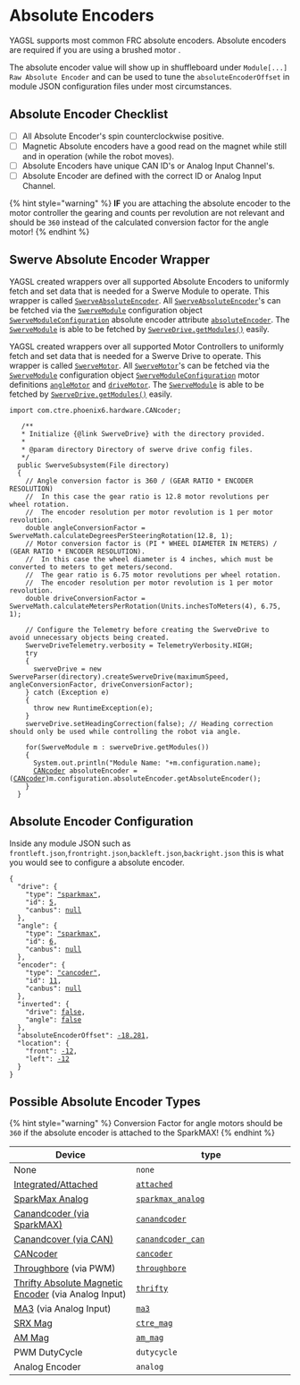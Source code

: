 # Absolute Encoders

YAGSL supports most common FRC absolute encoders. Absolute encoders are required if you are using a brushed motor .

The absolute encoder value will show up in shuffleboard under `Module[...] Raw Absolute Encoder` and can be used to tune the `absoluteEncoderOffset` in module JSON configuration files under most circumstances.

## Absolute Encoder Checklist

* [ ] All Absolute Encoder's spin counterclockwise positive.
* [ ] Magnetic Absolute encoders have a good read on the magnet while still and in operation (while the robot moves).
* [ ] Absolute Encoders have unique CAN ID's or Analog Input Channel's.
* [ ] Absolute Encoder are defined with the correct ID or Analog Input Channel.

{% hint style="warning" %}
**IF** you are attaching the absolute encoder to the motor controller the gearing and counts per revolution are not relevant and should be `360` instead of the calculated conversion factor for the angle motor!
{% endhint %}

## Swerve Absolute Encoder Wrapper

YAGSL created wrappers over all supported Absolute Encoders to uniformly fetch and set data that is needed for a Swerve Module to operate. This wrapper is called [`SwerveAbsoluteEncoder`](https://broncbotz3481.github.io/YAGSL/swervelib/encoders/SwerveAbsoluteEncoder.html). All [`SwerveAbsoluteEncoder`](https://broncbotz3481.github.io/YAGSL/swervelib/encoders/SwerveAbsoluteEncoder.html)'s can be fetched via the [`SwerveModule`](https://broncbotz3481.github.io/YAGSL/swervelib/SwerveModule.html#configuration) configuration object [`SwerveModuleConfiguration`](https://broncbotz3481.github.io/YAGSL/swervelib/parser/SwerveModuleConfiguration.html) absolute encoder attribute [`absoluteEncoder`](https://broncbotz3481.github.io/YAGSL/swervelib/parser/SwerveModuleConfiguration.html#absoluteEncoder). The [`SwerveModule`](https://broncbotz3481.github.io/YAGSL/swervelib/SwerveModule.html) is able to be fetched by [`SwerveDrive.getModules()`](https://broncbotz3481.github.io/YAGSL/swervelib/SwerveDrive.html#getModules\(\)) easily.

YAGSL created wrappers over all supported Motor Controllers to uniformly fetch and set data that is needed for a Swerve Drive to operate. This wrapper is called [`SwerveMotor`](https://broncbotz3481.github.io/YAGSL/swervelib/motors/SwerveMotor.html). All [`SwerveMotor`](https://broncbotz3481.github.io/YAGSL/swervelib/motors/SwerveMotor.html)'s can be fetched via the [`SwerveModule`](https://broncbotz3481.github.io/YAGSL/swervelib/SwerveModule.html#configuration) configuration object [`SwerveModuleConfiguration`](https://broncbotz3481.github.io/YAGSL/swervelib/parser/SwerveModuleConfiguration.html) motor definitions [`angleMotor`](https://broncbotz3481.github.io/YAGSL/swervelib/parser/SwerveModuleConfiguration.html#angleMotor) and [`driveMotor`](https://broncbotz3481.github.io/YAGSL/swervelib/parser/SwerveModuleConfiguration.html#driveMotor). The [`SwerveModule`](https://broncbotz3481.github.io/YAGSL/swervelib/SwerveModule.html) is able to be fetched by [`SwerveDrive.getModules()`](https://broncbotz3481.github.io/YAGSL/swervelib/SwerveDrive.html#getModules\(\)) easily.

<pre class="language-java"><code class="lang-java">import com.ctre.phoenix6.hardware.CANcoder;
 
   /**
   * Initialize {@link SwerveDrive} with the directory provided.
   *
   * @param directory Directory of swerve drive config files.
   */
  public SwerveSubsystem(File directory)
  {
    // Angle conversion factor is 360 / (GEAR RATIO * ENCODER RESOLUTION)
    //  In this case the gear ratio is 12.8 motor revolutions per wheel rotation.
    //  The encoder resolution per motor revolution is 1 per motor revolution.
    double angleConversionFactor = SwerveMath.calculateDegreesPerSteeringRotation(12.8, 1);
    // Motor conversion factor is (PI * WHEEL DIAMETER IN METERS) / (GEAR RATIO * ENCODER RESOLUTION).
    //  In this case the wheel diameter is 4 inches, which must be converted to meters to get meters/second.
    //  The gear ratio is 6.75 motor revolutions per wheel rotation.
    //  The encoder resolution per motor revolution is 1 per motor revolution.
    double driveConversionFactor = SwerveMath.calculateMetersPerRotation(Units.inchesToMeters(4), 6.75, 1);

    // Configure the Telemetry before creating the SwerveDrive to avoid unnecessary objects being created.
    SwerveDriveTelemetry.verbosity = TelemetryVerbosity.HIGH;
    try
    {
      swerveDrive = new SwerveParser(directory).createSwerveDrive(maximumSpeed, angleConversionFactor, driveConversionFactor);
    } catch (Exception e)
    {
      throw new RuntimeException(e);
    }
    swerveDrive.setHeadingCorrection(false); // Heading correction should only be used while controlling the robot via angle.

    for(SwerveModule m : swerveDrive.getModules())
    {
      System.out.println("Module Name: "+m.configuration.name);
      <a data-footnote-ref href="#user-content-fn-1">CANcoder</a> absoluteEncoder = (<a data-footnote-ref href="#user-content-fn-2">CANcoder</a>)m.configuration.absoluteEncoder.getAbsoluteEncoder();
    }
  }
</code></pre>

## Absolute Encoder Configuration

Inside any module JSON such as `frontleft.json`,`frontright.json`,`backleft.json`,`backright.json` this is what you would see to configure a absolute encoder.

<pre class="language-json"><code class="lang-json">{
  "drive": {
    "type": <a data-footnote-ref href="#user-content-fn-3">"sparkmax"</a>,
    "id": <a data-footnote-ref href="#user-content-fn-4">5</a>,
    "canbus": <a data-footnote-ref href="#user-content-fn-5">null</a>
  },
  "angle": {
    "type": <a data-footnote-ref href="#user-content-fn-6">"sparkmax"</a>,
    "id": <a data-footnote-ref href="#user-content-fn-7">6</a>,
    "canbus": <a data-footnote-ref href="#user-content-fn-8">null</a>
  },
  "encoder": {
    "type": <a data-footnote-ref href="#user-content-fn-9">"cancoder"</a>,
    "id": <a data-footnote-ref href="#user-content-fn-10">11</a>,
    "canbus": <a data-footnote-ref href="#user-content-fn-11">null</a>
  },
  "inverted": {
    "drive": <a data-footnote-ref href="#user-content-fn-12">false</a>,
    "angle": <a data-footnote-ref href="#user-content-fn-13">false</a>
  },
  "absoluteEncoderOffset": <a data-footnote-ref href="#user-content-fn-14">-18.281</a>,
  "location": {
    "front": <a data-footnote-ref href="#user-content-fn-15">-12</a>,
    "left": <a data-footnote-ref href="#user-content-fn-16">-12</a>
  }
}
</code></pre>

## Possible Absolute Encoder Types

{% hint style="warning" %}
Conversion Factor for angle motors should be `360` if the absolute encoder is attached to the SparkMAX!
{% endhint %}

<table data-full-width="true"><thead><tr><th>Device</th><th width="269">type</th></tr></thead><tbody><tr><td>None</td><td><code>none</code></td></tr><tr><td><a href="https://docs.revrobotics.com/brushless/spark-max/encoders/absolute#data-port-connector-information">Integrated/Attached</a></td><td><a data-footnote-ref href="#user-content-fn-17"><code>attached</code></a></td></tr><tr><td><a href="https://docs.revrobotics.com/brushless/spark-max/encoders/absolute#data-port-connector-information">SparkMax Analog</a></td><td><a data-footnote-ref href="#user-content-fn-18"><code>sparkmax_analog</code></a></td></tr><tr><td><a href="https://docs.reduxrobotics.com/canandcoder/spark-max#using-the-pwm-output-with-spark-max">Canandcoder (via SparkMAX)</a></td><td><a data-footnote-ref href="#user-content-fn-19"><code>canandcoder</code></a></td></tr><tr><td><a href="https://docs.reduxrobotics.com/canandcoder/getting-started">Canandcover (via CAN)</a></td><td><a data-footnote-ref href="#user-content-fn-20"><code>canandcoder_can</code></a></td></tr><tr><td><a href="https://pro.docs.ctr-electronics.com/en/latest/docs/hardware-reference/cancoder/index.html">CANcoder</a></td><td><a data-footnote-ref href="#user-content-fn-21"><code>cancoder</code></a></td></tr><tr><td><a href="https://www.revrobotics.com/rev-11-1271/">Throughbore</a> (via PWM)</td><td><a data-footnote-ref href="#user-content-fn-22"><code>throughbore</code></a></td></tr><tr><td><a href="https://www.thethriftybot.com/products/thrifty-absolute-magnetic-encoder">Thrifty Absolute Magnetic Encoder</a>  (via Analog Input)</td><td><a data-footnote-ref href="#user-content-fn-23"><code>thrifty</code></a></td></tr><tr><td><a href="https://www.andymark.com/products/ma3-absolute-encoder-with-cable">MA3</a> (via Analog Input)</td><td><a data-footnote-ref href="#user-content-fn-24"><code>ma3</code></a></td></tr><tr><td><a href="https://store.ctr-electronics.com/srx-mag-encoder/">SRX Mag</a></td><td><a data-footnote-ref href="#user-content-fn-25"><code>ctre_mag</code></a></td></tr><tr><td><a href="https://www.andymark.com/products/am-mag-encoder">AM Mag</a></td><td><a data-footnote-ref href="#user-content-fn-26"><code>am_mag</code></a></td></tr><tr><td>PWM DutyCycle</td><td><code>dutycycle</code></td></tr><tr><td>Analog Encoder</td><td><code>analog</code></td></tr></tbody></table>

[^1]: [`CANcoder`](https://api.ctr-electronics.com/phoenix6/release/java/com/ctre/phoenix6/hardware/CANcoder.html) from Phoenix 6, initialized via CAN bus and CAN ID from configurations.

[^2]: [`CANcoder`](https://api.ctr-electronics.com/phoenix6/release/java/com/ctre/phoenix6/hardware/CANcoder.html) from Phoenix 6, initialized via CAN bus and CAN ID from configurations. Cast `Object` to [`CANcoder`](https://api.ctr-electronics.com/phoenix6/release/java/com/ctre/phoenix6/hardware/CANcoder.html)

[^3]: SparkMAX brushless mode is selected.

[^4]: The SparkMAX has a CAN ID of `5`.

[^5]: SparkMAX is not compatible with CANivore so the `canbus` should be `null` or `""`.

[^6]: SparkMAX brushless mode is selected.

[^7]: The SparkMAX has a CAN ID of `6`.

[^8]: SparkMAX is not compatible with CANivore so the `canbus` should be `null` or `""`.

[^9]: [`CANcoder`](https://api.ctr-electronics.com/phoenix6/release/java/com/ctre/phoenix6/hardware/CANcoder.html) is selected using the CAN ID and bus bellow.

[^10]: [`CANcoder`](https://api.ctr-electronics.com/phoenix6/release/java/com/ctre/phoenix6/hardware/CANcoder.html) id for this module.

[^11]: CANivore name of which the [`CANcoder`](https://api.ctr-electronics.com/phoenix6/release/java/com/ctre/phoenix6/hardware/CANcoder.html) resides on.

[^12]: The drive motor spins counter clockwise positive without any inversion.

[^13]: The steering/angle/azimuth motor spins counterclockwise positive without inversion.

[^14]: Offset read from `Module[...] Raw Absolute Encoder` when the wheel was facing straight and bevels the same way.\
    \
    Offsets are in degrees.

[^15]: The center of this module is `-12`in from the center of the robot "frontwise".

[^16]: The center of this module is `-12`in from the center of the robot "left".

[^17]: <pre class="language-json"><code class="lang-json">"encoder": {
        "type": <a data-footnote-ref href="#user-content-fn-27">"attached"</a>,
        "id": <a data-footnote-ref href="#user-content-fn-28">11</a>,
        "canbus": <a data-footnote-ref href="#user-content-fn-29">null</a>
      },
    </code></pre>

[^18]: <pre class="language-json"><code class="lang-json">"encoder": {
        "type": <a data-footnote-ref href="#user-content-fn-30">"sparkmax_analog"</a>,
        "id": <a data-footnote-ref href="#user-content-fn-31">11</a>,
        "canbus": <a data-footnote-ref href="#user-content-fn-32">null</a>
      },
    </code></pre>

[^19]: <pre class="language-json"><code class="lang-json">"encoder": {
        "type": <a data-footnote-ref href="#user-content-fn-33">"canandcoder"</a>,
        "id": <a data-footnote-ref href="#user-content-fn-34">11</a>,
        "canbus": <a data-footnote-ref href="#user-content-fn-35">null</a>
      },
    </code></pre>

[^20]: <pre class="language-json"><code class="lang-json">"encoder": {
        "type": <a data-footnote-ref href="#user-content-fn-36">"canandcoder_can"</a>,
        "id": <a data-footnote-ref href="#user-content-fn-37">11</a>,
        "canbus": <a data-footnote-ref href="#user-content-fn-38">null</a>
      },
    </code></pre>

[^21]: <pre class="language-json"><code class="lang-json">"encoder": {
        "type": <a data-footnote-ref href="#user-content-fn-39">"cancoder"</a>,
        "id": <a data-footnote-ref href="#user-content-fn-40">11</a>,
        "canbus": <a data-footnote-ref href="#user-content-fn-41">null</a>
      },
    </code></pre>

[^22]: <pre class="language-json"><code class="lang-json">"encoder": {
        "type": <a data-footnote-ref href="#user-content-fn-42">"throughbore"</a>,
        "id": <a data-footnote-ref href="#user-content-fn-43">11</a>,
        "canbus": <a data-footnote-ref href="#user-content-fn-44">null</a>
      },
    </code></pre>

[^23]: <pre class="language-json"><code class="lang-json">"encoder": {
        "type": <a data-footnote-ref href="#user-content-fn-45">"thrifty"</a>,
        "id": <a data-footnote-ref href="#user-content-fn-46">11</a>,
        "canbus": <a data-footnote-ref href="#user-content-fn-47">null</a>
      },
    </code></pre>

[^24]: <pre class="language-json"><code class="lang-json">"encoder": {
        "type": <a data-footnote-ref href="#user-content-fn-48">"ma3"</a>,
        "id": <a data-footnote-ref href="#user-content-fn-49">11</a>,
        "canbus": <a data-footnote-ref href="#user-content-fn-50">null</a>
      },
    </code></pre>

[^25]: <pre class="language-json"><code class="lang-json">"encoder": {
        "type": <a data-footnote-ref href="#user-content-fn-51">"ctre_mag"</a>,
        "id": <a data-footnote-ref href="#user-content-fn-52">11</a>,
        "canbus": <a data-footnote-ref href="#user-content-fn-53">null</a>
      },
    </code></pre>

[^26]: <pre class="language-json"><code class="lang-json">"encoder": {
        "type": <a data-footnote-ref href="#user-content-fn-54">"am_mag"</a>,
        "id": <a data-footnote-ref href="#user-content-fn-55">11</a>,
        "canbus": <a data-footnote-ref href="#user-content-fn-56">null</a>
      },
    </code></pre>
